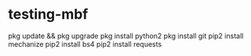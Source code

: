 # testing-mbf
pkg update &amp;&amp; pkg upgrade pkg install python2  pkg install git  pip2 install mechanize pip2 install bs4 pip2 install requests
